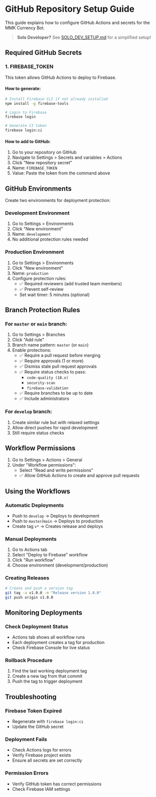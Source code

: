 # GitHub Repository Setup Guide

This guide explains how to configure GitHub Actions and secrets for the MMK Currency Bot.

> **Solo Developer?** See [SOLO_DEV_SETUP.md](SOLO_DEV_SETUP.md) for a simplified setup!

## Required GitHub Secrets

### 1. FIREBASE_TOKEN

This token allows GitHub Actions to deploy to Firebase.

#### How to generate:
```bash
# Install Firebase CLI if not already installed
npm install -g firebase-tools

# Login to Firebase
firebase login

# Generate CI token
firebase login:ci
```

#### How to add to GitHub:
1. Go to your repository on GitHub
2. Navigate to Settings > Secrets and variables > Actions
3. Click "New repository secret"
4. Name: `FIREBASE_TOKEN`
5. Value: Paste the token from the command above

## GitHub Environments

Create two environments for deployment protection:

### Development Environment
1. Go to Settings > Environments
2. Click "New environment"
3. Name: `development`
4. No additional protection rules needed

### Production Environment
1. Go to Settings > Environments
2. Click "New environment"
3. Name: `production`
4. Configure protection rules:
   - ✅ Required reviewers (add trusted team members)
   - ✅ Prevent self-review
   - Set wait timer: 5 minutes (optional)

## Branch Protection Rules

### For `master` or `main` branch:
1. Go to Settings > Branches
2. Click "Add rule"
3. Branch name pattern: `master` (or `main`)
4. Enable protections:
   - ✅ Require a pull request before merging
   - ✅ Require approvals (1 or more)
   - ✅ Dismiss stale pull request approvals
   - ✅ Require status checks to pass:
     - `code-quality (18.x)`
     - `security-scan`
     - `firebase-validation`
   - ✅ Require branches to be up to date
   - ✅ Include administrators

### For `develop` branch:
1. Create similar rule but with relaxed settings
2. Allow direct pushes for rapid development
3. Still require status checks

## Workflow Permissions

1. Go to Settings > Actions > General
2. Under "Workflow permissions":
   - Select "Read and write permissions"
   - ✅ Allow GitHub Actions to create and approve pull requests

## Using the Workflows

### Automatic Deployments
- Push to `develop` → Deploys to development
- Push to `master`/`main` → Deploys to production
- Create tag `v*` → Creates release and deploys

### Manual Deployments
1. Go to Actions tab
2. Select "Deploy to Firebase" workflow
3. Click "Run workflow"
4. Choose environment (development/production)

### Creating Releases
```bash
# Create and push a version tag
git tag -a v1.0.0 -m "Release version 1.0.0"
git push origin v1.0.0
```

## Monitoring Deployments

### Check Deployment Status
- Actions tab shows all workflow runs
- Each deployment creates a tag for production
- Check Firebase Console for live status

### Rollback Procedure
1. Find the last working deployment tag
2. Create a new tag from that commit
3. Push the tag to trigger deployment

## Troubleshooting

### Firebase Token Expired
- Regenerate with `firebase login:ci`
- Update the GitHub secret

### Deployment Fails
- Check Actions logs for errors
- Verify Firebase project exists
- Ensure all secrets are set correctly

### Permission Errors
- Verify GitHub token has correct permissions
- Check Firebase IAM settings